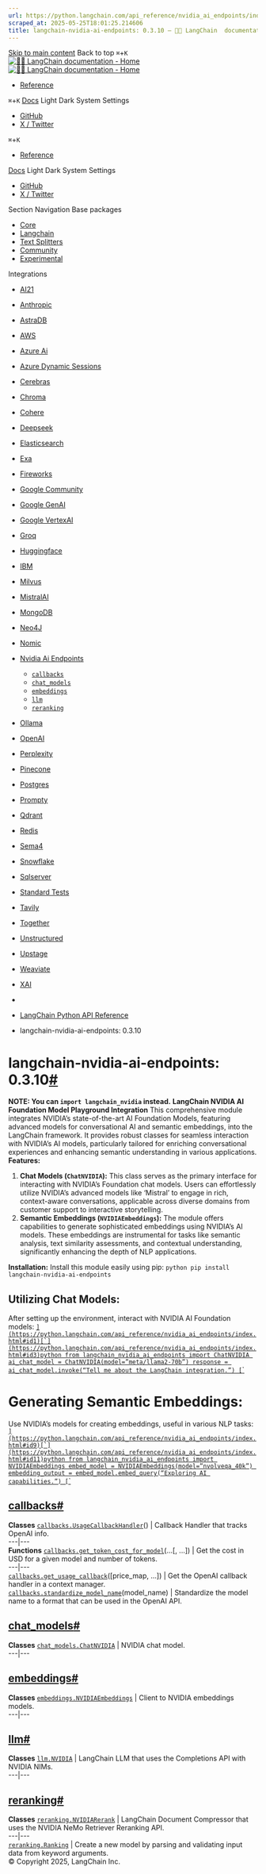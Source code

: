 ```yaml
---
url: https://python.langchain.com/api_reference/nvidia_ai_endpoints/index.html
scraped_at: 2025-05-25T18:01:25.214606
title: langchain-nvidia-ai-endpoints: 0.3.10 — 🦜🔗 LangChain  documentation
---
```


[Skip to main content](https://python.langchain.com/api_reference/nvidia_ai_endpoints/index.html#main-content)
Back to top `⌘`+`K`
[ ![🦜🔗 LangChain documentation - Home](https://python.langchain.com/api_reference/_static/wordmark-api.svg) ![🦜🔗 LangChain documentation - Home](https://python.langchain.com/api_reference/_static/wordmark-api-dark.svg) ](https://python.langchain.com/api_reference/index.html)
  * [ Reference ](https://python.langchain.com/api_reference/reference.html)


`⌘`+`K`
[Docs](https://python.langchain.com/)
Light Dark System Settings
  * [ GitHub](https://github.com/langchain-ai/langchain)
  * [ X / Twitter](https://twitter.com/langchainai)


`⌘`+`K`
  * [ Reference ](https://python.langchain.com/api_reference/reference.html)


[Docs](https://python.langchain.com/)
Light Dark System Settings
  * [ GitHub](https://github.com/langchain-ai/langchain)
  * [ X / Twitter](https://twitter.com/langchainai)


Section Navigation
Base packages
  * [Core](https://python.langchain.com/api_reference/core/index.html)
  * [Langchain](https://python.langchain.com/api_reference/langchain/index.html)
  * [Text Splitters](https://python.langchain.com/api_reference/text_splitters/index.html)
  * [Community](https://python.langchain.com/api_reference/community/index.html)
  * [Experimental](https://python.langchain.com/api_reference/experimental/index.html)


Integrations
  * [AI21](https://python.langchain.com/api_reference/ai21/index.html)
  * [Anthropic](https://python.langchain.com/api_reference/anthropic/index.html)
  * [AstraDB](https://python.langchain.com/api_reference/astradb/index.html)
  * [AWS](https://python.langchain.com/api_reference/aws/index.html)
  * [Azure Ai](https://python.langchain.com/api_reference/azure_ai/index.html)
  * [Azure Dynamic Sessions](https://python.langchain.com/api_reference/azure_dynamic_sessions/index.html)
  * [Cerebras](https://python.langchain.com/api_reference/cerebras/index.html)
  * [Chroma](https://python.langchain.com/api_reference/chroma/index.html)
  * [Cohere](https://python.langchain.com/api_reference/cohere/index.html)
  * [Deepseek](https://python.langchain.com/api_reference/deepseek/index.html)
  * [Elasticsearch](https://python.langchain.com/api_reference/elasticsearch/index.html)
  * [Exa](https://python.langchain.com/api_reference/exa/index.html)
  * [Fireworks](https://python.langchain.com/api_reference/fireworks/index.html)
  * [Google Community](https://python.langchain.com/api_reference/google_community/index.html)
  * [Google GenAI](https://python.langchain.com/api_reference/google_genai/index.html)
  * [Google VertexAI](https://python.langchain.com/api_reference/google_vertexai/index.html)
  * [Groq](https://python.langchain.com/api_reference/groq/index.html)
  * [Huggingface](https://python.langchain.com/api_reference/huggingface/index.html)
  * [IBM](https://python.langchain.com/api_reference/ibm/index.html)
  * [Milvus](https://python.langchain.com/api_reference/milvus/index.html)
  * [MistralAI](https://python.langchain.com/api_reference/mistralai/index.html)
  * [MongoDB](https://python.langchain.com/api_reference/mongodb/index.html)
  * [Neo4J](https://python.langchain.com/api_reference/neo4j/index.html)
  * [Nomic](https://python.langchain.com/api_reference/nomic/index.html)
  * [Nvidia Ai Endpoints](https://python.langchain.com/api_reference/nvidia_ai_endpoints/index.html)
    * [`callbacks`](https://python.langchain.com/api_reference/nvidia_ai_endpoints/callbacks.html)
    * [`chat_models`](https://python.langchain.com/api_reference/nvidia_ai_endpoints/chat_models.html)
    * [`embeddings`](https://python.langchain.com/api_reference/nvidia_ai_endpoints/embeddings.html)
    * [`llm`](https://python.langchain.com/api_reference/nvidia_ai_endpoints/llm.html)
    * [`reranking`](https://python.langchain.com/api_reference/nvidia_ai_endpoints/reranking.html)
  * [Ollama](https://python.langchain.com/api_reference/ollama/index.html)
  * [OpenAI](https://python.langchain.com/api_reference/openai/index.html)
  * [Perplexity](https://python.langchain.com/api_reference/perplexity/index.html)
  * [Pinecone](https://python.langchain.com/api_reference/pinecone/index.html)
  * [Postgres](https://python.langchain.com/api_reference/postgres/index.html)
  * [Prompty](https://python.langchain.com/api_reference/prompty/index.html)
  * [Qdrant](https://python.langchain.com/api_reference/qdrant/index.html)
  * [Redis](https://python.langchain.com/api_reference/redis/index.html)
  * [Sema4](https://python.langchain.com/api_reference/sema4/index.html)
  * [Snowflake](https://python.langchain.com/api_reference/snowflake/index.html)
  * [Sqlserver](https://python.langchain.com/api_reference/sqlserver/index.html)
  * [Standard Tests](https://python.langchain.com/api_reference/standard_tests/index.html)
  * [Tavily](https://python.langchain.com/api_reference/tavily/index.html)
  * [Together](https://python.langchain.com/api_reference/together/index.html)
  * [Unstructured](https://python.langchain.com/api_reference/unstructured/index.html)
  * [Upstage](https://python.langchain.com/api_reference/upstage/index.html)
  * [Weaviate](https://python.langchain.com/api_reference/weaviate/index.html)
  * [XAI](https://python.langchain.com/api_reference/xai/index.html)


  * [ ](https://python.langchain.com/api_reference/index.html)
  * [LangChain Python API Reference](https://python.langchain.com/api_reference/reference.html)
  * langchain-nvidia-ai-endpoints: 0.3.10


# langchain-nvidia-ai-endpoints: 0.3.10[#](https://python.langchain.com/api_reference/nvidia_ai_endpoints/index.html#module-langchain_nvidia_ai_endpoints "Link to this heading")
**NOTE: You can `import langchain_nvidia` instead.**
**LangChain NVIDIA AI Foundation Model Playground Integration**
This comprehensive module integrates NVIDIA’s state-of-the-art AI Foundation Models, featuring advanced models for conversational AI and semantic embeddings, into the LangChain framework. It provides robust classes for seamless interaction with NVIDIA’s AI models, particularly tailored for enriching conversational experiences and enhancing semantic understanding in various applications.
**Features:**
  1. **Chat Models (`ChatNVIDIA`):** This class serves as the primary interface for interacting with NVIDIA’s Foundation chat models. Users can effortlessly utilize NVIDIA’s advanced models like ‘Mistral’ to engage in rich, context-aware conversations, applicable across diverse domains from customer support to interactive storytelling.
  2. **Semantic Embeddings (`NVIDIAEmbeddings`):** The module offers capabilities to generate sophisticated embeddings using NVIDIA’s AI models. These embeddings are instrumental for tasks like semantic analysis, text similarity assessments, and contextual understanding, significantly enhancing the depth of NLP applications.


**Installation:**
Install this module easily using pip:
``python pip install langchain-nvidia-ai-endpoints ``
## Utilizing Chat Models:
After setting up the environment, interact with NVIDIA AI Foundation models: [``](https://python.langchain.com/api_reference/nvidia_ai_endpoints/index.html#id1)[`](https://python.langchain.com/api_reference/nvidia_ai_endpoints/index.html#id3)python from langchain_nvidia_ai_endpoints import ChatNVIDIA
ai_chat_model = ChatNVIDIA(model=”meta/llama2-70b”) response = ai_chat_model.invoke(“Tell me about the LangChain integration.”) [``](https://python.langchain.com/api_reference/nvidia_ai_endpoints/index.html#id5)[`](https://python.langchain.com/api_reference/nvidia_ai_endpoints/index.html#id7)
# Generating Semantic Embeddings:
Use NVIDIA’s models for creating embeddings, useful in various NLP tasks:
[``](https://python.langchain.com/api_reference/nvidia_ai_endpoints/index.html#id9)[`](https://python.langchain.com/api_reference/nvidia_ai_endpoints/index.html#id11)python from langchain_nvidia_ai_endpoints import NVIDIAEmbeddings
embed_model = NVIDIAEmbeddings(model=”nvolveqa_40k”) embedding_output = embed_model.embed_query(“Exploring AI capabilities.”) [``](https://python.langchain.com/api_reference/nvidia_ai_endpoints/index.html#id13)[`](https://python.langchain.com/api_reference/nvidia_ai_endpoints/index.html#id15)
## [callbacks](https://python.langchain.com/api_reference/nvidia_ai_endpoints/callbacks.html#langchain-nvidia-ai-endpoints-callbacks)[#](https://python.langchain.com/api_reference/nvidia_ai_endpoints/index.html#langchain-nvidia-ai-endpoints-callbacks "Link to this heading")
**Classes**
[`callbacks.UsageCallbackHandler`](https://python.langchain.com/api_reference/nvidia_ai_endpoints/callbacks/langchain_nvidia_ai_endpoints.callbacks.UsageCallbackHandler.html#langchain_nvidia_ai_endpoints.callbacks.UsageCallbackHandler "langchain_nvidia_ai_endpoints.callbacks.UsageCallbackHandler")() | Callback Handler that tracks OpenAI info.  
---|---  
**Functions**
[`callbacks.get_token_cost_for_model`](https://python.langchain.com/api_reference/nvidia_ai_endpoints/callbacks/langchain_nvidia_ai_endpoints.callbacks.get_token_cost_for_model.html#langchain_nvidia_ai_endpoints.callbacks.get_token_cost_for_model "langchain_nvidia_ai_endpoints.callbacks.get_token_cost_for_model")(...[, ...]) | Get the cost in USD for a given model and number of tokens.  
---|---  
[`callbacks.get_usage_callback`](https://python.langchain.com/api_reference/nvidia_ai_endpoints/callbacks/langchain_nvidia_ai_endpoints.callbacks.get_usage_callback.html#langchain_nvidia_ai_endpoints.callbacks.get_usage_callback "langchain_nvidia_ai_endpoints.callbacks.get_usage_callback")([price_map, ...]) | Get the OpenAI callback handler in a context manager.  
[`callbacks.standardize_model_name`](https://python.langchain.com/api_reference/nvidia_ai_endpoints/callbacks/langchain_nvidia_ai_endpoints.callbacks.standardize_model_name.html#langchain_nvidia_ai_endpoints.callbacks.standardize_model_name "langchain_nvidia_ai_endpoints.callbacks.standardize_model_name")(model_name) | Standardize the model name to a format that can be used in the OpenAI API.  
## [chat_models](https://python.langchain.com/api_reference/nvidia_ai_endpoints/chat_models.html#langchain-nvidia-ai-endpoints-chat-models)[#](https://python.langchain.com/api_reference/nvidia_ai_endpoints/index.html#langchain-nvidia-ai-endpoints-chat-models "Link to this heading")
**Classes**
[`chat_models.ChatNVIDIA`](https://python.langchain.com/api_reference/nvidia_ai_endpoints/chat_models/langchain_nvidia_ai_endpoints.chat_models.ChatNVIDIA.html#langchain_nvidia_ai_endpoints.chat_models.ChatNVIDIA "langchain_nvidia_ai_endpoints.chat_models.ChatNVIDIA") | NVIDIA chat model.  
---|---  
## [embeddings](https://python.langchain.com/api_reference/nvidia_ai_endpoints/embeddings.html#langchain-nvidia-ai-endpoints-embeddings)[#](https://python.langchain.com/api_reference/nvidia_ai_endpoints/index.html#langchain-nvidia-ai-endpoints-embeddings "Link to this heading")
**Classes**
[`embeddings.NVIDIAEmbeddings`](https://python.langchain.com/api_reference/nvidia_ai_endpoints/embeddings/langchain_nvidia_ai_endpoints.embeddings.NVIDIAEmbeddings.html#langchain_nvidia_ai_endpoints.embeddings.NVIDIAEmbeddings "langchain_nvidia_ai_endpoints.embeddings.NVIDIAEmbeddings") | Client to NVIDIA embeddings models.  
---|---  
## [llm](https://python.langchain.com/api_reference/nvidia_ai_endpoints/llm.html#langchain-nvidia-ai-endpoints-llm)[#](https://python.langchain.com/api_reference/nvidia_ai_endpoints/index.html#langchain-nvidia-ai-endpoints-llm "Link to this heading")
**Classes**
[`llm.NVIDIA`](https://python.langchain.com/api_reference/nvidia_ai_endpoints/llm/langchain_nvidia_ai_endpoints.llm.NVIDIA.html#langchain_nvidia_ai_endpoints.llm.NVIDIA "langchain_nvidia_ai_endpoints.llm.NVIDIA") | LangChain LLM that uses the Completions API with NVIDIA NIMs.  
---|---  
## [reranking](https://python.langchain.com/api_reference/nvidia_ai_endpoints/reranking.html#langchain-nvidia-ai-endpoints-reranking)[#](https://python.langchain.com/api_reference/nvidia_ai_endpoints/index.html#langchain-nvidia-ai-endpoints-reranking "Link to this heading")
**Classes**
[`reranking.NVIDIARerank`](https://python.langchain.com/api_reference/nvidia_ai_endpoints/reranking/langchain_nvidia_ai_endpoints.reranking.NVIDIARerank.html#langchain_nvidia_ai_endpoints.reranking.NVIDIARerank "langchain_nvidia_ai_endpoints.reranking.NVIDIARerank") | LangChain Document Compressor that uses the NVIDIA NeMo Retriever Reranking API.  
---|---  
[`reranking.Ranking`](https://python.langchain.com/api_reference/nvidia_ai_endpoints/reranking/langchain_nvidia_ai_endpoints.reranking.Ranking.html#langchain_nvidia_ai_endpoints.reranking.Ranking "langchain_nvidia_ai_endpoints.reranking.Ranking") | Create a new model by parsing and validating input data from keyword arguments.  
© Copyright 2025, LangChain Inc. 

